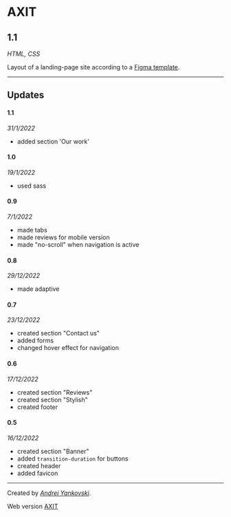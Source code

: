 # AXIT

## 1.1
*HTML, CSS*

Layout of a landing-page site according to a [Figma template](https://www.figma.com/file/FCt70OYJL6gVLAXKkRp8D4/AXIT?node-id=73276%3A620&t=lrdiCgmsrZE7LFHo-1).


---

## Updates

#### 1.1
*31/1/2022*

- added section 'Our work'

#### 1.0
*19/1/2022*

- used sass

#### 0.9

*7/1/2022*

- made tabs
- made reviews for mobile version
- made "no-scroll" when navigation is active

#### 0.8

*29/12/2022*

- made adaptive

#### 0.7

*23/12/2022*

- created section "Contact us"
- added forms
- changed hover effect for navigation

#### 0.6

*17/12/2022*

- created section "Reviews"
- created section "Stylish"
- created footer

#### 0.5

*16/12/2022*

- created section "Banner"
- added `transition-duration` for buttons
- created header
- added favicon

---

Created by [*Andrei Yankovski*](mailto:mr.payne52@gmail.com).

Web version [AXIT](https://a-x-i-t.netlify.app/)